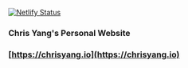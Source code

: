 [![Netlify Status](https://api.netlify.com/api/v1/badges/621c55f2-2efe-431d-8996-25fccc039eec/deploy-status)][def]

### Chris Yang's Personal Website
### [https://chrisyang.io](https://chrisyang.io)

[def]: https://app.netlify.com/sites/cocky-perlman-3a56b9/deploys